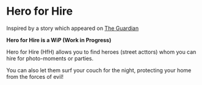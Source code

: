 # Hero for Hire #

Inspired by a story which appeared on [The Guardian](https://www.theguardian.com/us-news/video/2017/apr/27/hollywood-homeless-superheroes-superman-joker-video)

**Hero for Hire is a WiP (Work in Progress)**

Hero for Hire (HfH) allows you to find heroes (street acttors) whom you can hire for photo-moments or parties.

You can also let them surf your couch for the night, protecting your home from the forces of evil!


